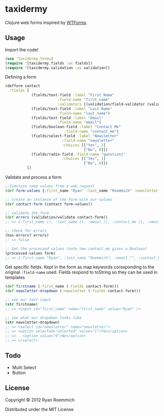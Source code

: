 # taxidermy

Clojure web forms inspired by [WTForms](https://bitbucket.org/simplecodes/wtforms/)

## Usage

Import the code!
```clj
(use 'taxidermy.forms)
(require '[taxidermy.fields :as fields])
(require '[taxidermy.validation :as validation])
```

Defining a form
```clj
(defform contact
  :fields [
            (fields/text-field :label "First Name"
                        :field-name "first_name"
                        :validators [(validation/field-validator (validation/min-length? 2) "Must be at least two characters.")])
            (fields/text-field :label "Last Name"
                        :field-name "last_name")
            (fields/text-field :label "Email"
                        :field-name "email")
            (fields/boolean-field :label "Contact Me"
                           :field-name "contact_me")
            (fields/select-field :label "Newsletter"
                          :field-name "newsletter"
                          :choices [["Yes", 1]
                                    ["No", 0]])
            (fields/radio-field :field-name "question1"
                          :choices [["Yes", 1]
                                    ["No", 0]])
          ])
```

Validate and process a form 

```clj
;;Simulate some values from a web request
(def form-values {:first_name "Ryan" :last_name "Roemmich" :newsletter "1"})

;; Create an instance of the form with our values
(def contact-form (contact form-values))

;; validate the form
(def errors (validation/validate contact-form))
;; => {:first_name (), :last_name (), :email (), :contact_me (), :newsletter ()}

;; check for errors
(has-errors? errors)
;; => false

;; Get the processed values (note how contact_me gives a Boolean)
(processed-values form)
;; => {:first_name "Ryan", :last_name "Roemmich", :email "", :contact_me false, :newsletter 1 :question1 nil}
```

Get specific fields. Kept in the form as map keywords coresponding to the original `:field-name` used. 
Fields respond to toString so they can be used in templates

```clj
(def firstname (:first_name (:fields contact-form)))
(def newsletter-dropdown (:newsletter (:fields contact-form)))

;; see our text input
(str firstname)
;; => <input id="first_name" name="first_name" value="Ryan" />

;; see what our dropdown looks like
(str newsletter-dropdown)
;; => <select id="newsletter" name="newsletter">
;; => <option selected="selected" value="1">Yes</option>
;; =>   <option value="0">No</option>
;; => </select>
```

## Todo

* Multi Select
* Button

## License

Copyright © 2012 Ryan Roemmich

Distributed under the MIT License
